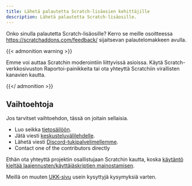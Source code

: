 ```yaml
---
title: Lähetä palautetta Scratch-lisäosien kehittäjille
description: Lähetä palautetta Scratch-lisäosille.
---
```


Onko sinulla palautetta Scratch-lisäosille? Kerro se meille osoitteessa https://scratchaddons.com/feedback/ sijaitsevan palautelomakkeen avulla.

{{< admonition warning >}}

Emme voi auttaa Scratchin moderointiin liittyvissä asioissa. Käytä Scratch-verkkosivuston Raportoi-painikkeita tai ota yhteyttä Scratchiin virallisten kanavien kautta.

{{</ admonition >}}

## Vaihtoehtoja

Jos tarvitset vaihtoehdon, tässä on joitain sellaisia.

- Luo seikka [tietosäilöön](https://github.com/ScratchAddons/ScratchAddons/issues).
- Jätä viesti [keskusteluvälilehdelle](https://github.com/ScratchAddons/ScratchAddons/discussions).
- Lähetä viesti [Discord-tukipalvelimellemme](https://discord.gg/R5NBqwMjNc).
- Contact one of the contributors directly

Ethän ota yhteyttä projektin osallistujaan Scratchin kautta, koska [käytäntö kieltää laajennusten/käyttäjäskriptien mainostamisen](https://scratch.mit.edu/discuss/post/2907564/).

Meillä on muuten [UKK-sivu](https://scratchaddons.com/docs/faq/) usein kysyttyjä kysymyksiä varten.